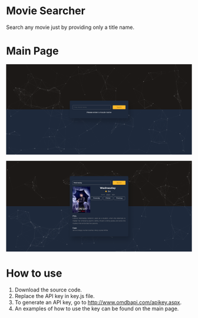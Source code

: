 # Movie Searcher

Search any movie just by providing only a title name.

# Main Page
![Main Page](https://github.com/evtimov-ptr/Movie-Searcher/blob/main/img/img1.png)

![Search Result](https://github.com/evtimov-ptr/Movie-Searcher/blob/main/img/img2.png)

# How to use

1. Download the source code.
2. Replace the API key in key.js file.
3. To generate an API key, go to http://www.omdbapi.com/apikey.aspx.
4. An examples of how to use the key can be found on the main page. 

